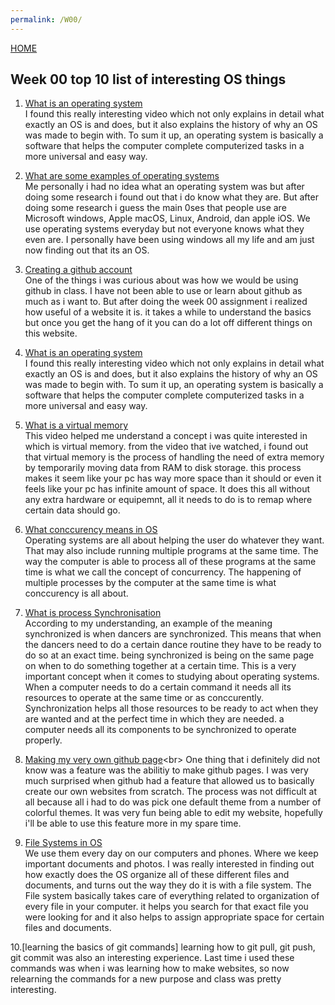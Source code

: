 ```yaml
---
permalink: /W00/
---
```

[HOME](../)
 
 ## Week 00 top 10 list of interesting OS things
 
 1. [What is an operating system](https://www.youtube.com/watch?v=26QPDBe-NB8&ab_channel=CrashCourse)<br>
I found this really interesting video which not only explains in detail what exactly an OS is and does, but it also explains the history of why an OS was made to begin with. To sum it up, an operating system is basically a software that helps the computer complete computerized tasks in a more universal and easy way.
 
 2. [What are some examples of operating systems](https://smallbusiness.chron.com/five-common-operating-systems-28217.html)<br>
Me personally i had no idea what an operating system was but after doing some research i found out that i do know what they are. But after doing some research i guess the main 0ses that people use are Microsoft windows, Apple macOS, Linux, Android, dan apple iOS. We use operating systems everyday but not everyone knows what they even are. I personally have been using windows all my life and am just now finding out that its an OS.
 
  3. [Creating a github account](https://www.wikihow.com/Create-an-Account-on-GitHub)<br>
One of the things i was curious about was how we would be using github in class. I have not been able to use or learn about github as much as i want to. But after doing the week 00 assignment i realized how useful of a website it is. it takes a while to understand the basics but once you get the hang of it you can do a lot off different things on this website.
 
 4. [What is an operating system](https://www.youtube.com/watch?v=26QPDBe-NB8&ab_channel=CrashCourse)<br>
I found this really interesting video which not only explains in detail what exactly an OS is and does, but it also explains the history of why an OS was made to begin with. To sum it up, an operating system is basically a software that helps the computer complete computerized tasks in a more universal and easy way.
 
 5. [What is a virtual memory](https://computer.howstuffworks.com/virtual-memory.htm)<br>
This video helped me understand a concept i was quite interested in which is virtual memory. from the video that ive watched, i found out that virtual memory is the process of handling the need of extra memory by temporarily moving data from RAM to disk storage. this process makes it seem like your pc has way more space than it should or even it feels like your pc has infinite amount of space. It does this all without any extra hardware or equipemnt, all it needs to do is to remap where certain data should go. 
 
 6. [What conccurency means in OS](https://www.ibm.com/support/knowledgecenter/zosbasics/com.ibm.zos.zconcepts/zconc_interrupts.htm)<br>
 Operating systems are all about helping the user do whatever they want. That may also include running multiple programs at the same time. The way the computer is able to process all of these programs at the same time is what we call the concept of concurrency. The happening of multiple processes by the computer at the same time is what conccurency is all about.
 
 7. [What is process Synchronisation](https://link.springer.com/chapter/10.1007/0-306-46976-6_7)<br>
 According to my understanding, an example of the meaning synchronized is when dancers are synchronized. This means that when the dancers need to do a certain dance routine they have to be ready to do so at an exact time. being synchronized is being on the same page on when to do something together at a certain time. This is a very important concept when it comes to studying about operating systems. When a computer needs to do a certain command it needs all its resources to operate at the same time or as conccurently. Synchronization helps all those resources to be ready to act when they are wanted and at the perfect time in which they are needed. a computer needs all its components to be synchronized to operate properly.
 
 
 8. [Making my very own github page](https://guides.github.com/features/pages/#:~:text=Create%20Your%20Website,-Once%20you've&text=On%20the%20new%20repository%20screen,name%20to%20generate%20your%20website.&text=If%20you%20scroll%20down%20on,process%20of%20creating%20your%20site.)<br>
 One thing that i definitely did not know was a feature was the abilitiy to make github pages. I was very much surprised when github had a feature that allowed us to basically create our own websites from scratch. The process was not difficult at all because all i had to do was pick one default theme from a number of colorful themes. It was very fun being able to edit my website, hopefully i'll be able to use this feature more in my spare time.
 
 9. [File Systems in OS](https://www.javatpoint.com/os-file-systemm)<br>
 We use them every day on our computers and phones. Where we keep important documents and photos. I was really interested in finding out how exactly does the OS organize all of these different files and documents, and turns out the way they do it is with a file system. The File system basically takes care of everything related to organization of every file in your computer. it helps you search for that exact file you were looking for and it also helps to assign appropriate space for certain files and documents.
 
 10.[learning the basics of git commands]
 learning how to git pull, git push, git commit was also an interesting experience. Last time i used these commands was when i was learning how to make websites, so now relearning the commands for a new purpose and class was pretty interesting. 
